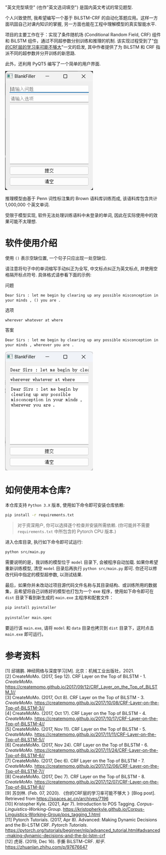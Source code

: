 "英文完型填空" (也作"英文选词填空") 是国内英文考试的常见题型. 

个人兴致使然, 我希望编写一个基于 BiLSTM-CRF 的自动化答题应用。这样一方面巩固自己对课内知识的掌握, 另一方面也能在工程中理解模型的真实智能水平.

项目的主要工作在于：实现了条件随机场 (Conditional Random Field, CRF) 组件和 BiLSTM 组件，通过不同超参数分别训练和推理的机制. 该实现过程受到了"[你的CRF层的学习率可能不够大](https://spaces.ac.cn/archives/7196)"一文的启发, 其中作者提供了为 BiLSTM 和 CRF 指派不同的超参数并分开训练的新思路. 

此外，还利用 PyQT5 编写了一个简单的用户界面.

![软件截图](./img/screenshot.jpg)

推理模型由基于 Penn 词性标注集的 Brown 语料库训练而成, 该语料库包含共计 1,000,000 个英文单词.

受限于模型实现, 软件无法处理训练语料中未登录的单词, 因此在实际使用中的效果可能不太理想.

# 软件使用介绍

使用 `()` 表示空缺位置, 一个句子只应出现一处空缺位. 

请注意将句子中的单词缩写手动纠正为全写, 中文标点纠正为英文标点, 并使用空格隔开标点符号. 具体格式请参看下面的示例:

问题
```
Dear Sirs : let me begin by clearing up any possible misconception in your minds , () you are .
```

选项
```
wherever whatever at where
```

答案
```
Dear Sirs : let me begin by clearing up any possible misconception in your minds , wherever you are .
```

![软件使用截图](./img/screenshot_sample.jpg)

# 如何使用本仓库?

本仓库支持 `Python 3.X` 版本, 使用如下命令即可安装仓库依赖:

```bash
pip install -r requirements.txt
```

> 对于资深用户, 你可以选择逐个检查并安装所需依赖. (你可能并不需要 `requirements.txt` 中所包含的 Pytorch CPU 版本.)

进入仓库目录, 执行如下命令即可试运行:

```bash
python src/main.py
```

需要说明的是，我训练的模型位于 `model` 目录下, 会被程序自动加载. 如果你希望重新训练模型, 清空 `model` 目录后再执行 `python src/main.py` 即可. 你还可以修改代码中指定的模型超参数, 以测试结果.

最后，如果你并未改动过项目源代码文件名称与其目录结构、或训练所用的数据集，且希望将自己训练好的模型也打包为一个 exe 程序，使用如下命令即可在 `dist` 目录下看到新生成的 `main.exe` 主程序和配套文件：

```bash
pip install pyinstaller

pyinstaller main.spec
```
要运行该 `main.exe`, 请将 `model` 和 `data` 目录也拷贝到 `dist` 目录下，这时点击 `main.exe` 即可运行。


# 参考资料

[1] 邱锡鹏. 神经网络与深度学习[M]. 北京：机械工业出版社，2021.  
[2] CreateMoMo. (2017, Sep 12). CRF Layer on the Top of BiLSTM - 1. *CreateMoMo*. https://createmomo.github.io/2017/09/12/CRF_Layer_on_the_Top_of_BiLSTM_1//  
[3] CreateMoMo. (2017, Oct 8). CRF Layer on the Top of BiLSTM - 3. *CreateMoMo*. https://createmomo.github.io/2017/10/08/CRF-Layer-on-the-Top-of-BiLSTM-3//  
[4] CreateMoMo. (2017, Oct 17). CRF Layer on the Top of BiLSTM - 4. *CreateMoMo*. https://createmomo.github.io/2017/10/17/CRF-Layer-on-the-Top-of-BiLSTM-4//  
[5] CreateMoMo. (2017, Nov 11). CRF Layer on the Top of BiLSTM - 5. *CreateMoMo*. https://createmomo.github.io/2017/11/11/CRF-Layer-on-the-Top-of-BiLSTM-5//  
[6] CreateMoMo. (2017, Nov 24). CRF Layer on the Top of BiLSTM - 6. *CreateMoMo*. https://createmomo.github.io/2017/11/24/CRF-Layer-on-the-Top-of-BiLSTM-6//  
[7] CreateMoMo. (2017, Dec 6). CRF Layer on the Top of BiLSTM - 7. *CreateMoMo*. https://createmomo.github.io/2017/12/06/CRF-Layer-on-the-Top-of-BiLSTM-7//  
[8] CreateMoMo. (2017, Dec 7). CRF Layer on the Top of BiLSTM - 8. *CreateMoMo*. https://createmomo.github.io/2017/12/07/CRF-Layer-on-the-Top-of-BiLSTM-8//  
[9] 苏剑林. (Feb. 07, 2020). 《你的CRF层的学习率可能不够大 》[Blog post]. Retrieved from https://spaces.ac.cn/archives/7196  
[10] Kristopher Kyle. (2021, Apr 7). Introduction to POS Tagging. *Corpus-Linguistics-Working-Group*. https://kristopherkyle.github.io/Corpus-Linguistics-Working-Group/pos_tagging_1.html  
[11] Pytorch Tutorials. (2017, Apr 8). Advanced: Making Dynamic Decisions and the Bi-LSTM CRF. *Pytorch Tutorials*. https://pytorch.org/tutorials/beginner/nlp/advanced_tutorial.html#advanced-making-dynamic-decisions-and-the-bi-lstm-crf  
[12] 虎哥. (2019, Dec 16). 手撕 BiLSTM-CRF. *知乎*. https://zhuanlan.zhihu.com/p/97676647  